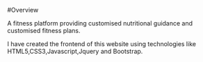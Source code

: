 #Overview

A fitness platform providing customised nutritional guidance and customised fitness plans.

I have created the frontend of this website using technologies like HTML5,CSS3,Javascript,Jquery and Bootstrap.
